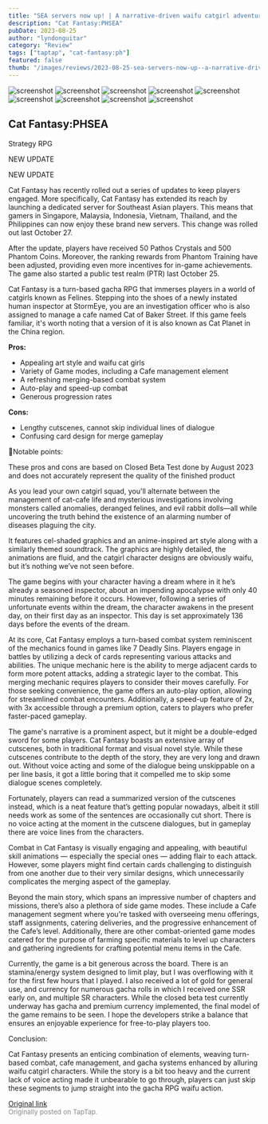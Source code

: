 ```yaml
---
title: "SEA servers now up! | A narrative-driven waifu catgirl adventure | Review - Cat Fantasy"
description: "Cat Fantasy:PHSEA"
pubDate: 2023-08-25
author: "lyndonguitar"
category: "Review"
tags: ["taptap", "cat-fantasy:ph"]
featured: false
thumb: "/images/reviews/2023-08-25-sea-servers-now-up--a-narrative-driven-waifu-catgirl-adventure--review---cat-fantasy-0.avif"
---
```


<div class="gallery">
  <img src="/images/reviews/2023-08-25-sea-servers-now-up--a-narrative-driven-waifu-catgirl-adventure--review---cat-fantasy-0.avif" alt="screenshot" />
  <img src="/images/reviews/2023-08-25-sea-servers-now-up--a-narrative-driven-waifu-catgirl-adventure--review---cat-fantasy-1.avif" alt="screenshot" />
  <img src="/images/reviews/2023-08-25-sea-servers-now-up--a-narrative-driven-waifu-catgirl-adventure--review---cat-fantasy-2.avif" alt="screenshot" />
  <img src="/images/reviews/2023-08-25-sea-servers-now-up--a-narrative-driven-waifu-catgirl-adventure--review---cat-fantasy-3.avif" alt="screenshot" />
  <img src="/images/reviews/2023-08-25-sea-servers-now-up--a-narrative-driven-waifu-catgirl-adventure--review---cat-fantasy-4.avif" alt="screenshot" />
  <img src="/images/reviews/2023-08-25-sea-servers-now-up--a-narrative-driven-waifu-catgirl-adventure--review---cat-fantasy-5.avif" alt="screenshot" />
  <img src="/images/reviews/2023-08-25-sea-servers-now-up--a-narrative-driven-waifu-catgirl-adventure--review---cat-fantasy-6.avif" alt="screenshot" />
  <img src="/images/reviews/2023-08-25-sea-servers-now-up--a-narrative-driven-waifu-catgirl-adventure--review---cat-fantasy-7.avif" alt="screenshot" />
  <img src="/images/reviews/2023-08-25-sea-servers-now-up--a-narrative-driven-waifu-catgirl-adventure--review---cat-fantasy-8.avif" alt="screenshot" />
</div>

Cat Fantasy:PHSEA
--
Strategy
RPG

NEW UPDATE

NEW UPDATE

Cat Fantasy has recently rolled out a series of updates to keep players engaged. More specifically, Cat Fantasy has extended its reach by launching a dedicated server for Southeast Asian players. This means that gamers in Singapore, Malaysia, Indonesia, Vietnam, Thailand, and the Philippines can now enjoy these brand new servers. This change was rolled out last October 27.

After the update, players have received 50 Pathos Crystals and 500 Phantom Coins. Moreover, the ranking rewards from Phantom Training have been adjusted, providing even more incentives for in-game achievements. The game also started a public test realm (PTR) last October 25.

Cat Fantasy is a turn-based gacha RPG that immerses players in a world of catgirls known as Felines. Stepping into the shoes of a newly instated human inspector at StormEye, you are an investigation officer who is also assigned to manage a cafe named Cat of Baker Street. If this game feels familiar, it's worth noting that a version of it is also known as Cat Planet in the China region.


**Pros:**
- Appealing art style and waifu cat girls
- Variety of Game modes, including a Cafe management element
- A refreshing merging-based combat system
- Auto-play and speed-up combat
- Generous progression rates


**Cons:**
- Lengthy cutscenes, cannot skip individual lines of dialogue
- Confusing card design for merge gameplay


📝Notable points:

These pros and cons are based on Closed Beta Test done by August 2023 and does not accurately represent the quality of the finished product

As you lead your own catgirl squad, you'll alternate between the management of cat-cafe life and mysterious investigations involving monsters called anomalies, deranged felines, and evil rabbit dolls—all while uncovering the truth behind the existence of an alarming number of diseases plaguing the city.

It features cel-shaded graphics and an anime-inspired art style along with a similarly themed soundtrack. The graphics are highly detailed, the animations are fluid, and the catgirl character designs are obviously waifu, but it’s nothing we’ve not seen before.

The game begins with your character having a dream where in it he’s already a seasoned inspector, about an impending apocalypse with only 40 minutes remaining before it occurs. However, following a series of unfortunate events within the dream, the character awakens in the present day, on their first day as an inspector. This day is set approximately 136 days before the events of the dream.

At its core, Cat Fantasy employs a turn-based combat system reminiscent of the mechanics found in games like 7 Deadly Sins. Players engage in battles by utilizing a deck of cards representing various attacks and abilities. The unique mechanic here is the ability to merge adjacent cards to form more potent attacks, adding a strategic layer to the combat. This merging mechanic requires players to consider their moves carefully. For those seeking convenience, the game offers an auto-play option, allowing for streamlined combat encounters. Additionally, a speed-up feature of 2x, with 3x accessible through a premium option, caters to players who prefer faster-paced gameplay.

The game's narrative is a prominent aspect, but it might be a double-edged sword for some players. Cat Fantasy boasts an extensive array of cutscenes, both in traditional format and visual novel style. While these cutscenes contribute to the depth of the story, they are very long and drawn out. Without voice acting and some of the dialogue being unskippable on a per line basis, it got a little boring that it compelled me to skip some dialogue scenes completely.

Fortunately, players can read a summarized version of the cutscenes instead, which is a neat feature that’s getting popular nowadays, albeit it still needs work as some of the sentences are occasionally cut short. There is no voice acting at the moment in the cutscene dialogues, but in gameplay there are voice lines from the characters.

Combat in Cat Fantasy is visually engaging and appealing, with beautiful skill animations — especially the special ones — adding flair to each attack. However, some players might find certain cards challenging to distinguish from one another due to their very similar designs, which unnecessarily complicates the merging aspect of the gameplay.

Beyond the main story, which spans an impressive number of chapters and missions, there’s also a plethora of side game modes. These include a Cafe management segment where you're tasked with overseeing menu offerings, staff assignments, catering deliveries, and the progressive enhancement of the Cafe’s level. Additionally, there are other combat-oriented game modes catered for the purpose of farming specific materials to level up characters and gathering ingredients for crafting potential menu items in the Cafe.

Currently, the game is a bit generous across the board. There is an stamina/energy system designed to limit play, but I was overflowing with it for the first few hours that I played. I also received a lot of gold for general use, and currency for numerous gacha rolls in which I received one SSR early on, and multiple SR characters. While the closed beta test currently underway has gacha and premium currency implemented, the final model of the game remains to be seen. I hope the developers strike a balance that ensures an enjoyable experience for free-to-play players too.

Conclusion:

Cat Fantasy presents an enticing combination of elements, weaving turn-based combat, cafe management, and gacha systems enhanced by alluring waifu catgirl characters. While the story is a bit too heavy and the current lack of voice acting made it unbearable to go through, players can just skip these segments to jump straight into the gacha RPG waifu action.

[Original link](https://www.taptap.io/post/6194247)<br><span style="font-size: 0.95em; color: #888;">Originally posted on TapTap.</span>
